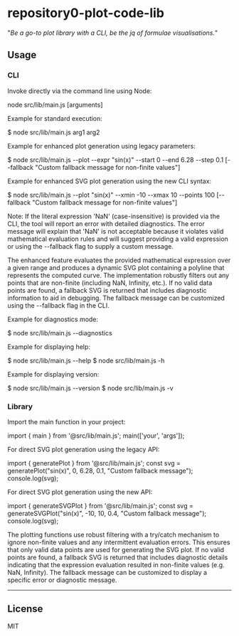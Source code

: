 # repository0-plot-code-lib

"_Be a go-to plot library with a CLI, be the jq of formulae visualisations._"

## Usage

### CLI

Invoke directly via the command line using Node:

  node src/lib/main.js [arguments]

Example for standard execution:

  $ node src/lib/main.js arg1 arg2

Example for enhanced plot generation using legacy parameters:

  $ node src/lib/main.js --plot --expr "sin(x)" --start 0 --end 6.28 --step 0.1 [--fallback "Custom fallback message for non-finite values"]

Example for enhanced SVG plot generation using the new CLI syntax:

  $ node src/lib/main.js --plot "sin(x)" --xmin -10 --xmax 10 --points 100 [--fallback "Custom fallback message for non-finite values"]

Note: If the literal expression 'NaN' (case-insensitive) is provided via the CLI, the tool will report an error with detailed diagnostics. The error message will explain that 'NaN' is not acceptable because it violates valid mathematical evaluation rules and will suggest providing a valid expression or using the --fallback flag to supply a custom message.

The enhanced feature evaluates the provided mathematical expression over a given range and produces a dynamic SVG plot containing a polyline that represents the computed curve. The implementation robustly filters out any points that are non-finite (including NaN, Infinity, etc.). If no valid data points are found, a fallback SVG is returned that includes diagnostic information to aid in debugging. The fallback message can be customized using the --fallback flag in the CLI.

Example for diagnostics mode:

  $ node src/lib/main.js --diagnostics

Example for displaying help:

  $ node src/lib/main.js --help
  $ node src/lib/main.js -h

Example for displaying version:

  $ node src/lib/main.js --version
  $ node src/lib/main.js -v

### Library

Import the main function in your project:

  import { main } from '@src/lib/main.js';
  main(['your', 'args']);

For direct SVG plot generation using the legacy API:

  import { generatePlot } from '@src/lib/main.js';
  const svg = generatePlot("sin(x)", 0, 6.28, 0.1, "Custom fallback message");
  console.log(svg);

For direct SVG plot generation using the new API:

  import { generateSVGPlot } from '@src/lib/main.js';
  const svg = generateSVGPlot("sin(x)", -10, 10, 0.4, "Custom fallback message");
  console.log(svg);

The plotting functions use robust filtering with a try/catch mechanism to ignore non-finite values and any intermittent evaluation errors. This ensures that only valid data points are used for generating the SVG plot. If no valid points are found, a fallback SVG is returned that includes diagnostic details indicating that the expression evaluation resulted in non-finite values (e.g. NaN, Infinity). The fallback message can be customized to display a specific error or diagnostic message.

---

## License

MIT
